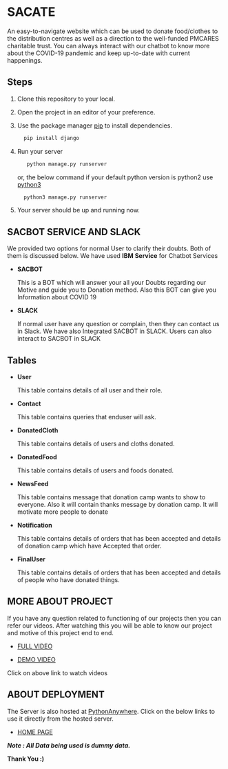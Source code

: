 # SACATE

An easy-to-navigate website which can be used to donate food/clothes to the distribution centres as well as a direction to the well-funded PMCARES charitable trust.  You can always interact with our chatbot to know more about the COVID-19 pandemic and keep up-to-date with current happenings.


## Steps

1. Clone this repository to your local.

2. Open the project in an editor of your preference.

3. Use the package manager [pip](https://pip.pypa.io/en/stable/) to install dependencies.

    ```bash
      pip install django
    ```
4. Run your server

   ```bash
      python manage.py runserver 
    ```
   or, the below command if your default python version is python2 use [python3](https://www.python.org/downloads/)

    ```bash
      python3 manage.py runserver 
    ```

5. Your server should be up and running now.




## SACBOT SERVICE AND SLACK
We provided two options for normal User to clarify their doubts. Both of them is discussed below. We have used **IBM Service** for Chatbot Services

+ **SACBOT**
        
    This is a BOT which will answer your all your Doubts regarding our Motive and guide you to Donation method. Also this BOT can give you Information about COVID 19  
  

+ **SLACK** 

  If normal user have any question or complain, then they can contact us in Slack. We have also Integrated SACBOT in SLACK. Users can also interact to SACBOT in SLACK


## Tables

+ **User**

  This table contains details of all user and their role.

+ **Contact** 

  This table contains queries that enduser will ask.

+ **DonatedCloth** 

  This table contains details of users and cloths donated.

+ **DonatedFood** 

  This table contains details of users and foods donated.


+ **NewsFeed** 

  This table contains message that donation camp wants to show to everyone. Also it will contain thanks message by donation camp. It will motivate more people to donate

+ **Notification** 

  This table contains details of orders that has been accepted and details of donation camp which have Accepted that order.
 
+ **FinalUser** 

  This table contains details of orders that has been accepted and details of people who have donated things.
  
  
## MORE ABOUT PROJECT

If you have any question related to functioning of our projects then you can refer our videos. After watching this you will be able to know our project and motive of this project end to end.

+ [FULL VIDEO](https://www.youtube.com/watch?v=xKgpqD3nmIM)

+ [DEMO VIDEO](https://www.youtube.com/watch?v=A2BVjDvugpw)

Click on above link to watch videos

## ABOUT DEPLOYMENT

   The Server is also hosted at [PythonAnywhere](https://www.pythonanywhere.com/). Click on the below links to use it directly from the hosted server.
   
   + [HOME PAGE](http://sac.pythonanywhere.com/)


   ***Note : All Data being used is dummy data.***
               


   **Thank You :)**
